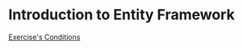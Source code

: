 # Introduction to Entity Framework

<a href="https://github.com/kraskoo/SoftUni-v3.0/blob/master/Database%20Application/DbApps-EntityFramework-Introduction/03.%20DB-Advanced-EntityFramework-Introduction-to-EntityFramework-Exercises.pdf">Exercise's Conditions</a>
